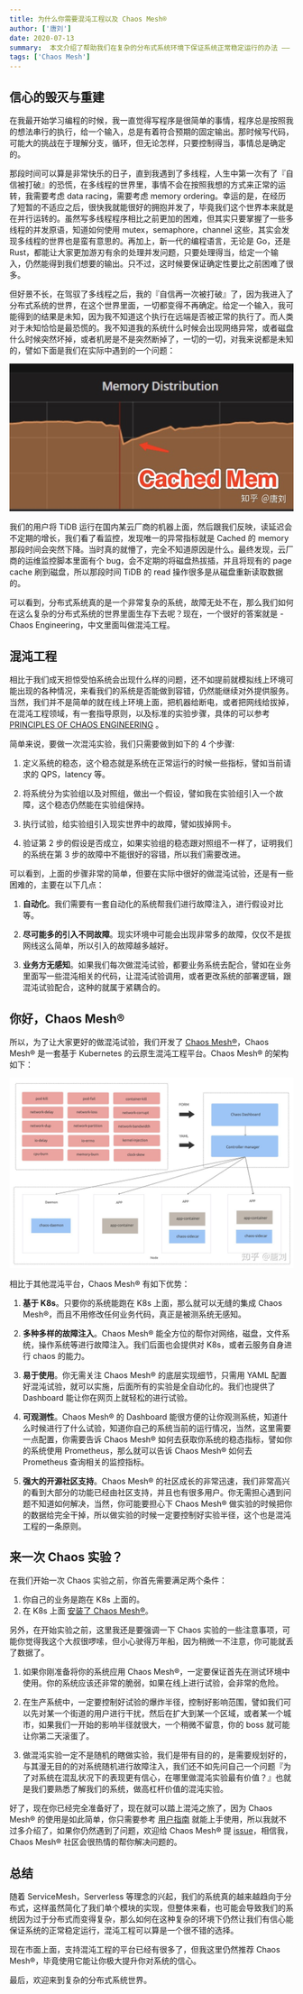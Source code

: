 ```yaml
---   
title: 为什么你需要混沌工程以及 Chaos Mesh®
author: ['唐刘']
date: 2020-07-13
summary:  本文介绍了帮助我们在复杂的分布式系统环境下保证系统正常稳定运行的办法 —— Chaos Engineering，以及基于 Kubernetes 的云原生混沌工程平台 Chaos Mesh®。
tags: ['Chaos Mesh']
--- 
```


## 信心的毁灭与重建

在我最开始学习编程的时候，我一直觉得写程序是很简单的事情，程序总是按照我的想法串行的执行，给一个输入，总是有着符合预期的固定输出。那时候写代码，可能大的挑战在于理解分支，循环，但无论怎样，只要控制得当，事情总是确定的。

那段时间可以算是非常快乐的日子，直到我遇到了多线程，人生中第一次有了『自信被打破』的恐慌，在多线程的世界里，事情不会在按照我想的方式来正常的运转，我需要考虑 data racing，需要考虑 memory ordering。幸运的是，在经历了短暂的不适应之后，很快我就能很好的拥抱并发了，毕竟我们这个世界本来就是在并行运转的。虽然写多线程程序相比之前更加的困难，但其实只要掌握了一些多线程的并发原语，知道如何使用 mutex，semaphore，channel 这些，其实会发现多线程的世界也是蛮有意思的。再加上，新一代的编程语言，无论是 Go，还是 Rust，都能让大家更加游刃有余的处理并发问题，只要处理得当，给定一个输入，仍然能得到我们想要的输出。只不过，这时候要保证确定性要比之前困难了很多。

但好景不长，在驾驭了多线程之后，我的『自信再一次被打破』了，因为我进入了分布式系统的世界，在这个世界里面，一切都变得不再确定。给定一个输入，我可能得到的结果是未知，因为我不知道这个执行在远端是否被正常的执行了。而人类对于未知恰恰是最恐慌的。我不知道我的系统什么时候会出现网络异常，或者磁盘什么时候突然坏掉，或者机房是不是突然断掉了，一切的一切，对我来说都是未知的，譬如下面是我们在实际中遇到的一个问题：

![1-cached-mem](media/why-you-need-chaos-engineering-and-chaos-mesh/1-cached-mem.jpg)

我们的用户将 TiDB 运行在国内某云厂商的机器上面，然后跟我们反映，读延迟会不定期的增长，我们看了看监控，发现唯一的异常指标就是 Cached 的 memory 那段时间会突然下降。当时真的就懵了，完全不知道原因是什么。最终发现，云厂商的运维监控脚本里面有个 bug，会不定期的将磁盘热拔插，并且将现有的 page cache 刷到磁盘，所以那段时间 TiDB 的 read 操作很多是从磁盘重新读取数据的。

可以看到，分布式系统真的是一个非常复杂的系统，故障无处不在，那么我们如何在这么复杂的分布式系统的世界里面生存下去呢？现在，一个很好的答案就是 - Chaos Engineering，中文里面叫做混沌工程。

## 混沌工程

相比于我们成天担惊受怕系统会出现什么样的问题，还不如提前就模拟线上环境可能出现的各种情况，来看我们的系统是否能做到容错，仍然能继续对外提供服务。当然，我们并不是简单的就在线上环境上面，把机器给断电，或者把网线给拔掉，在混沌工程领域，有一套指导原则，以及标准的实验步骤，具体的可以参考 [PRINCIPLES OF CHAOS ENGINEERING](https://principlesofchaos.org/?lang=ENcontent) 。

简单来说，要做一次混沌实验，我们只需要做到如下的 4 个步骤:

1. 定义系统的稳态，这个稳态就是系统在正常运行的时候一些指标，譬如当前请求的 QPS，latency 等。

2. 将系统分为实验组以及对照组，做出一个假设，譬如我在实验组引入一个故障，这个稳态仍然能在实验组保持。

3. 执行试验，给实验组引入现实世界中的故障，譬如拔掉网卡。

4. 验证第 2 步的假设是否成立，如果实验组的稳态跟对照组不一样了，证明我们的系统在第 3 步的故障中不能很好的容错，所以我们需要改进。

可以看到，上面的步骤非常的简单，但要在实际中很好的做混沌试验，还是有一些困难的，主要在以下几点：

1. **自动化**。我们需要有一套自动化的系统帮我们进行故障注入，进行假设对比等。

2. **尽可能多的引入不同故障**。现实环境中可能会出现非常多的故障，仅仅不是拔网线这么简单，所以引入的故障越多越好。

3. **业务方无感知**。如果我们每次做混沌试验，都要业务系统去配合，譬如在业务里面写一些混沌相关的代码，让混沌试验调用，或者更改系统的部署逻辑，跟混沌试验配合，这种的就属于紧耦合的。

## 你好，Chaos Mesh®

所以，为了让大家更好的做混沌试验，我们开发了 [Chaos Mesh®](https://chaos-mesh.org/)，Chaos Mesh® 是一套基于 Kubernetes 的云原生混沌工程平台。Chaos Mesh® 的架构如下：

![2-架构](media/why-you-need-chaos-engineering-and-chaos-mesh/2-架构.jpg)

相比于其他混沌平台，Chaos Mesh® 有如下优势：

1. **基于 K8s**。只要你的系统能跑在 K8s 上面，那么就可以无缝的集成 Chaos Mesh®，而且不用修改任何业务代码，真正是被测系统无感知。

2. **多种多样的故障注入**。Chaos Mesh® 能全方位的帮你对网络，磁盘，文件系统，操作系统等进行故障注入。我们后面也会提供对 K8s，或者云服务自身进行 chaos 的能力。

3. **易于使用**。你无需关注 Chaos Mesh® 的底层实现细节，只需用 YAML 配置好混沌试验，就可以实施，后面所有的实验是全自动化的。我们也提供了 Dashboard 能让你在网页上就轻松的进行试验。

4. **可观测性**。Chaos Mesh® 的 Dashboard 能很方便的让你观测系统，知道什么时候进行了什么试验，知道你自己的系统当前的运行情况，当然，这里需要一点配置，你需要告诉 Chaos Mesh® 如何去获取你系统的稳态指标，譬如你的系统使用 Prometheus，那么就可以告诉 Chaos Mesh® 如何去 Prometheus 查询相关的监控指标。

5. **强大的开源社区支持**。Chaos Mesh® 的社区成长的非常迅速，我们非常高兴的看到大部分的功能已经由社区支持，并且也有很多用户。你无需担心遇到问题不知道如何解决，当然，你可能要担心下 Chaos Mesh® 做实验的时候把你的数据给完全干掉，所以做实验的时候一定要控制好实验半径，这个也是混沌工程的一条原则。

## 来一次 Chaos 实验？

在我们开始一次 Chaos 实验之前，你首先需要满足两个条件：

1. 你自己的业务是跑在 K8s 上面的。
2. 在 K8s 上面 [安装了 Chaos Mesh®](https://chaos-mesh.org/docs/installation/installation)。

另外，在开始实验之前，这里我还是要强调一下 Chaos 实验的一些注意事项，可能你觉得我这个大叔很啰嗦，但小心驶得万年船，因为稍微一不注意，你可能就丢了数据了。

1. 如果你刚准备将你的系统应用 Chaos Mesh®，一定要保证首先在测试环境中使用。你的系统应该还非常的脆弱，如果在线上进行试验，会非常的危险。

2. 在生产系统中，一定要控制好试验的爆炸半径，控制好影响范围，譬如我们可以先对某一个街道的用户进行干扰，然后在扩大到某一个区域，或者某一个城市，如果我们一开始的影响半径就很大，一个稍微不留意，你的 boss 就可能让你第二天滚蛋了。

3. 做混沌实验一定不是随机的瞎做实验，我们是带有目的的，是需要规划好的，与其漫无目的的对系统随机进行故障注入，我们还不如先问自己一个问题『为了对系统在混乱状况下的表现更有信心，在哪里做混沌实验最有价值？』也就是我们要熟悉了解我们的系统，做高杠杆价值的混沌实验。

好了，现在你已经完全准备好了，现在就可以踏上混沌之旅了，因为 Chaos Mesh® 的使用是如此简单，你只需要参考 [用户指南](https://chaos-mesh.org/docs/user_guides/run_chaos_experiment) 就能上手使用，所以我就不过多介绍了，如果你仍然遇到了问题，欢迎给 Chaos Mesh® 提 [issue](https://github.com/pingcap/chaos-mesh/issues)，相信我，Chaos Mesh® 社区会很热情的帮你解决问题的。

## 总结

随着 ServiceMesh，Serverless 等理念的兴起，我们的系统真的越来越趋向于分布式，这样虽然简化了我们单个模块的实现，但整体来看，也可能会导致我们的系统因为过于分布式而变得复杂，那么如何在这种复杂的环境下仍然让我们有信心能保证系统的正常稳定运行，混沌工程可以算是一个很不错的选择。

现在市面上面，支持混沌工程的平台已经有很多了，但我这里仍然推荐 Chaos Mesh®，毕竟使用它能让你极大提升你对系统的信心。

最后，欢迎来到复杂的分布式系统世界。
